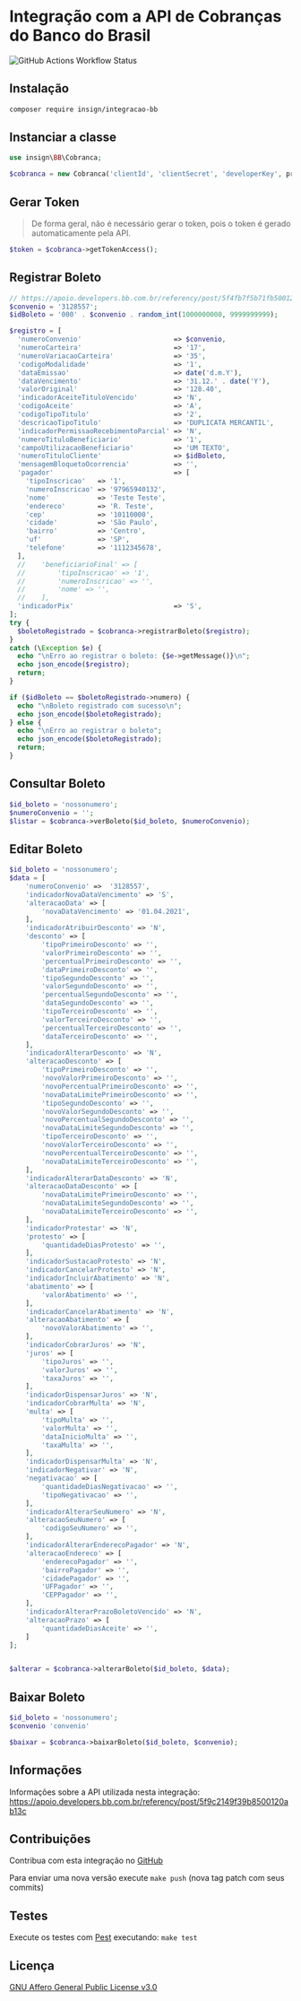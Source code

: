# Integração com a API de Cobranças do Banco do Brasil
![GitHub Actions Workflow Status](https://img.shields.io/github/actions/workflow/status/insign/integracao-bb/test.yml?style=for-the-badge&label=TEST)

## Instalação

```bash
composer require insign/integracao-bb
```

## Instanciar a classe

```php
use insign\BB\Cobranca;

$cobranca = new Cobranca('clientId', 'clientSecret', 'developerKey', production: false);
```

## Gerar Token

> De forma geral, não é necessário gerar o token, pois o token é gerado automaticamente pela API.

```php
$token = $cobranca->getTokenAccess();
```

## Registrar Boleto

```php
// https://apoio.developers.bb.com.br/referency/post/5f4fb7f5b71fb5001268ca44
$convenio = '3128557';
$idBoleto = '000' . $convenio . random_int(1000000000, 9999999999);

$registro = [
  'numeroConvenio'                       => $convenio,
  'numeroCarteira'                       => '17',
  'numeroVariacaoCarteira'               => '35',
  'codigoModalidade'                     => '1',
  'dataEmissao'                          => date('d.m.Y'),
  'dataVencimento'                       => '31.12.' . date('Y'),
  'valorOriginal'                        => '128.40',
  'indicadorAceiteTituloVencido'         => 'N',
  'codigoAceite'                         => 'A',
  'codigoTipoTitulo'                     => '2',
  'descricaoTipoTitulo'                  => 'DUPLICATA MERCANTIL',
  'indicadorPermissaoRecebimentoParcial' => 'N',
  'numeroTituloBeneficiario'             => '1',
  'campoUtilizacaoBeneficiario'          => 'UM TEXTO',
  'numeroTituloCliente'                  => $idBoleto,
  'mensagemBloquetoOcorrencia'           => '',
  'pagador'                              => [
    'tipoInscricao'   => '1',
    'numeroInscricao' => '97965940132',
    'nome'            => 'Teste Teste',
    'endereco'        => 'R. Teste',
    'cep'             => '10110000',
    'cidade'          => 'São Paulo',
    'bairro'          => 'Centro',
    'uf'              => 'SP',
    'telefone'        => '1112345678',
  ],
  //    'beneficiarioFinal' => [
  //        'tipoInscricao' => '1',
  //        'numeroInscricao' => '',
  //        'nome' => '',
  //    ],
  'indicadorPix'                         => 'S',
];
try {
  $boletoRegistrado = $cobranca->registrarBoleto($registro);
}
catch (\Exception $e) {
  echo "\nErro ao registrar o boleto: {$e->getMessage()}\n";
  echo json_encode($registro);
  return;
}

if ($idBoleto == $boletoRegistrado->numero) {
  echo "\nBoleto registrado com sucesso\n";
  echo json_encode($boletoRegistrado);
} else {
  echo "\nErro ao registrar o boleto";
  echo json_encode($boletoRegistrado);
  return;
}
```

## Consultar Boleto

```php
$id_boleto = 'nossonumero';
$numeroConvenio = '';
$listar = $cobranca->verBoleto($id_boleto, $numeroConvenio);
```

## Editar Boleto

```php
$id_boleto = 'nossonumero';
$data = [
    'numeroConvenio' =>  '3128557',
    'indicadorNovaDataVencimento' => 'S', 
    'alteracaoData' => [
        'novaDataVencimento' => '01.04.2021',
    ],
    'indicadorAtribuirDesconto' => 'N',
    'desconto' => [
        'tipoPrimeiroDesconto' => '',
        'valorPrimeiroDesconto' => '',
        'percentualPrimeiroDesconto' => '',
        'dataPrimeiroDesconto' => '',
        'tipoSegundoDesconto' => '',
        'valorSegundoDesconto' => '',
        'percentualSegundoDesconto' => '',
        'dataSegundoDesconto' => '',
        'tipoTerceiroDesconto' => '',
        'valorTerceiroDesconto' => '',
        'percentualTerceiroDesconto' => '',
        'dataTerceiroDesconto' => '',
    ],
    'indicadorAlterarDesconto' => 'N',
    'alteracaoDesconto' => [
        'tipoPrimeiroDesconto' => '',
        'novoValorPrimeiroDesconto' => '',
        'novoPercentualPrimeiroDesconto' => '',
        'novaDataLimitePrimeiroDesconto' => '',
        'tipoSegundoDesconto' => '',
        'novoValorSegundoDesconto' => '',
        'novoPercentualSegundoDesconto' => '',
        'novaDataLimiteSegundoDesconto' => '',
        'tipoTerceiroDesconto' => '',
        'novoValorTerceiroDesconto' => '',
        'novoPercentualTerceiroDesconto' => '',
        'novaDataLimiteTerceiroDesconto' => '',
    ],
    'indicadorAlterarDataDesconto' => 'N',
    'alteracaoDataDesconto' => [
        'novaDataLimitePrimeiroDesconto' => '',
        'novaDataLimiteSegundoDesconto' => '',
        'novaDataLimiteTerceiroDesconto' => '',
    ],
    'indicadorProtestar' => 'N',
    'protesto' => [
        'quantidadeDiasProtesto' => '',
    ],    
    'indicadorSustacaoProtesto' => 'N',
    'indicadorCancelarProtesto' => 'N',
    'indicadorIncluirAbatimento' => 'N',
    'abatimento' => [
        'valorAbatimento' => '',
    ],
    'indicadorCancelarAbatimento' => 'N',
    'alteracaoAbatimento' => [
        'novoValorAbatimento' => '',
    ],
    'indicadorCobrarJuros' => 'N',
    'juros' => [
        'tipoJuros' => '',
        'valorJuros' => '',
        'taxaJuros' => '',
    ],
    'indicadorDispensarJuros' => 'N',
    'indicadorCobrarMulta' => 'N',
    'multa' => [
        'tipoMulta' => '',
        'valorMulta' => '',
        'dataInicioMulta' => '',
        'taxaMulta' => '',
    ],
    'indicadorDispensarMulta' => 'N',
    'indicadorNegativar' => 'N',
    'negativacao' => [
        'quantidadeDiasNegativacao' => '',
        'tipoNegativacao' => '',
    ],
    'indicadorAlterarSeuNumero' => 'N',
    'alteracaoSeuNumero' => [
        'codigoSeuNumero' => '',
    ],
    'indicadorAlterarEnderecoPagador' => 'N',
    'alteracaoEndereco' => [
        'enderecoPagador' => '',
        'bairroPagador' => '',
        'cidadePagador' => '',
        'UFPagador' => '',
        'CEPPagador' => '',
    ],
    'indicadorAlterarPrazoBoletoVencido' => 'N',
    'alteracaoPrazo' => [
        'quantidadeDiasAceite' => '',
    ]
];


$alterar = $cobranca->alterarBoleto($id_boleto, $data);
```

## Baixar Boleto

```php
$id_boleto = 'nossonumero';
$convenio 'convenio'

$baixar = $cobranca->baixarBoleto($id_boleto, $convenio);
```
## Informações

Informações sobre a API utilizada nesta integração: https://apoio.developers.bb.com.br/referency/post/5f9c2149f39b8500120ab13c

## Contribuições

Contribua com esta integração no [GitHub](https://github.com/insign/integracao-bb)

Para enviar uma nova versão execute `make push` (nova tag patch com seus commits)

## Testes
Execute os testes com [Pest](https://pestphp.com/) executando: `make test`

## Licença
[GNU Affero General Public License v3.0](LICENSE)

